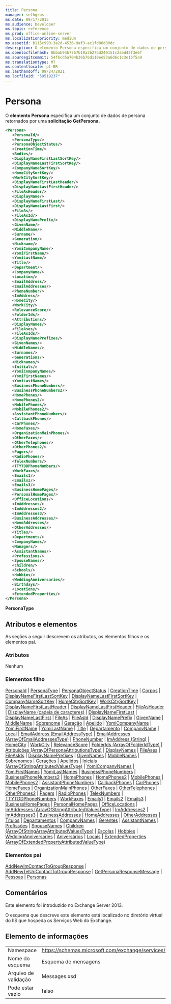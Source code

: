 ```yaml
---
title: Persona
manager: sethgros
ms.date: 09/17/2015
ms.audience: Developer
ms.topic: reference
ms.prod: office-online-server
ms.localizationpriority: medium
ms.assetid: b115c990-3a2d-4536-9af3-ac1fd06d00dc
description: O elemento Persona especifica um conjunto de dados de persona retornados por uma solicitação GetPersona.
ms.openlocfilehash: 0bbab94b7767b19a3b27bd240151c2abd42f3e6f
ms.sourcegitcommit: 54f6cd5a704b36b76d110ee53a6d6c1c3e15f5a9
ms.translationtype: MT
ms.contentlocale: pt-BR
ms.lasthandoff: 09/24/2021
ms.locfileid: "59519237"
---
```

# <a name="persona"></a>Persona

O **elemento Persona** especifica um conjunto de dados de persona retornados por uma **solicitação GetPersona.** 
  
```XML
<Persona>
   <PersonaId/>
   <PersonaType/>
   <PersonaObjectStatus/>
   <CreationTime/>
   <Bodies/>
   <DisplayNameFirstLastSortKey/>
   <DisplayNameLastFirstSortKey/>
   <CompanyNameSortKey/>
   <HomeCitySortKey/>
   <WorkCitySortKey/>
   <DisplayNameFirstLastHeader/>
   <DisplayNameLastFirstHeader/>
   <FileAsHeader/>
   <DisplayName/>
   <DisplayNameFirstLast/>
   <DisplayNameLastFirst/>
   <FileAs/>
   <FileAsId/>
   <DisplayNamePrefix/>
   <GivenName/>
   <MiddleName/>
   <Surname/>
   <Generation/>
   <Nickname/>
   <YomiCompanyName/>
   <YomiFirstName/>
   <YomiLastName/>
   <Title/>
   <Department/>
   <CompanyName/>
   <Location/>
   <EmailAddress/>
   <EmailAddresses/>
   <PhoneNumber/>
   <ImAddress/>
   <HomeCity/>
   <WorkCity/>
   <RelevanceScore/>
   <FolderIds/>
   <Attributions/>
   <DisplayNames/>
   <FileAses/>
   <FileAsIds/>
   <DisplayNamePrefixes/>
   <GivenNames/>
   <MiddleNames/>
   <Surnames/>
   <Generations/>
   <Nicknames/>
   <Initials/>
   <YomiCompanyNames/>
   <YomiFirstNames/>
   <YomiLastNames/>
   <BusinessPhoneNumbers/>
   <BusinessPhoneNumbers2/>
   <HomePhones/>
   <HomePhones2/>
   <MobilePhones/>
   <MobilePhones2/>
   <AssistantPhoneNumbers/>
   <CallbackPhones/>
   <CarPhones/>
   <HomeFaxes/>
   <OrganizationMainPhones/>
   <OtherFaxes/>
   <OtherTelephones/>
   <OtherPhones2/>
   <Pagers/>
   <RadioPhones/>
   <TelexNumbers/>
   <TTYTDDPhoneNumbers/>
   <WorkFaxes/>
   <Emails1/>
   <Emails2/>
   <Emails3/>
   <BusinessHomePages/>
   <PersonalHomePages/>
   <OfficeLocations/>
   <ImAddresses/>
   <ImAddresses2/>
   <ImAddresses3/>
   <BusinessAddresses/>
   <HomeAddresses/>
   <OtherAddresses/>
   <Titles/>
   <Departments/>
   <CompanyNames/>
   <Managers/>
   <AssistantNames/>
   <Professions/>
   <SpouseNames/>
   <Children/>
   <Schools/>
   <Hobbies/>
   <WeddingAnniversaries/>
   <Birthdays/>
   <Locations/>
   <ExtendedProperties/>
</Persona>

```

 **PersonaType**
## <a name="attributes-and-elements"></a>Atributos e elementos

As seções a seguir descrevem os atributos, os elementos filhos e os elementos pai.
  
### <a name="attributes"></a>Atributos

Nenhum
  
### <a name="child-elements"></a>Elementos filho

[PersonaId](personaid.md)  |  [PersonaType](personatype.md)  |  [PersonaObjectStatus](personaobjectstatus.md)  |  [CreationTime](creationtime.md)  |  [Corpos](bodies.md)  |  [DisplayNameFirstLastSortKey](displaynamefirstlastsortkey.md)  |  [DisplayNameLastFirstSortKey](displaynamelastfirstsortkey.md)  |  [CompanyNameSortKey](companynamesortkey.md)  |  [HomeCitySortKey](homecitysortkey.md)  |  [WorkCitySortKey](workcitysortkey.md)  |  [DisplayNameFirstLastHeader](displaynamefirstlastheader.md)  |  [DisplayNameLastFirstHeader](displaynamelastfirstheader.md)  |  [FileAsHeader](fileasheader.md)  |  [DisplayName (cadeia de caracteres)](displayname-string.md)  |  [DisplayNameFirstLast](displaynamefirstlast.md)  |  [DisplayNameLastFirst](displaynamelastfirst.md)  |  [FileAs](fileas.md)  |  [FileAsId](fileasid.md)  |  [DisplayNamePrefix](displaynameprefix.md)  |  [GivenName](givenname.md)  |  [MiddleName](middlename.md)  |  [Sobrenome](surname.md)  |  [Geração](generation.md)  |  [Apelido](nickname.md)  |  [YomiCompanyName](yomicompanyname.md)  |  [YomiFirstName](yomifirstname.md)  |  [YomiLastName](yomilastname.md)  |  [Title](title.md)  |  [Departamento](department.md)  |  [CompanyName](companyname.md)  |  [Local](location.md)  |  [EmailAddress (EmailAddressType)](emailaddress-emailaddresstype.md)  |  [EmailAddresses (ArrayOfEmailAddressesType)](emailaddresses-arrayofemailaddressestype.md)  |  [PhoneNumber](phonenumber.md)  |  [ImAddress (String)](imaddress-string.md)  |  [HomeCity](homecity.md)  |  [WorkCity](workcity.md)  |  [RelevanceScore](relevancescore.md)  |  [FolderIds (ArrayOfFolderIdType)](folderids-arrayoffolderidtype.md)  |  [Atribuições (ArrayOfPersonaAttributionsType)](attributions-arrayofpersonaattributionstype.md)  |  [DisplayNames](displaynames.md)  |  [FileAses](fileases.md)  |  [FileAsIds](fileasids.md)  |  [DisplayNamePrefixes](displaynameprefixes.md)  |  [GivenNames](givennames.md)  |  [MiddleNames](middlenames.md)  |  [Sobrenomes](surnames.md)  |  [Gerações](generations.md)  |  [Apelidos](nicknames.md)  |  [Iniciais (ArrayOfStringAttributedValuesType)](initials-arrayofstringattributedvaluestype.md)  |  [YomiCompanyNames](yomicompanynames.md)  |  [YomiFirstNames](yomifirstnames.md)  |  [YomiLastNames](yomilastnames.md)  |  [BusinessPhoneNumbers](businessphonenumbers.md)  |  [BusinessPhoneNumbers2](businessphonenumbers2.md)  |  [HomePhones](homephones.md)  |  [HomePhones2](homephones2.md)  |  [MobilePhones](mobilephones.md)  |  [MobilePhones2](mobilephones2.md)  |  [AssistantPhoneNumbers](assistantphonenumbers.md)  |  [CallbackPhones](callbackphones.md)  |  [CarPhones](carphones.md)  |  [HomeFaxes](homefaxes.md)  |  [OrganizationMainPhones](organizationmainphones.md)  |  [OtherFaxes](otherfaxes.md)  |  [OtherTelephones](othertelephones.md)  |  [OtherPhones2](otherphones2.md)  |  [Pagers](pagers.md)  |  [RadioPhones](radiophones.md)  |  [TelexNumbers](telexnumbers.md)  |  [TTYTDDPhoneNumbers](ttytddphonenumbers.md)  |  [WorkFaxes](workfaxes.md)  |  [Emails1](emails1.md)  |  [Emails2](emails2.md)  |  [Emails3](emails3.md)  |  [BusinessHomePages](businesshomepages.md)  |  [PersonalHomePages](personalhomepages.md)  |  [OfficeLocations](officelocations.md)  |  [ImAddresses (ArrayOfStringAttributedValuesType)](imaddresses-arrayofstringattributedvaluestype.md)  |  [ImAddresses2](imaddresses2.md)  |  [ImAddresses3](imaddresses3.md)  |  [BusinessAddresses](businessaddresses.md)  |  [HomeAddresses](homeaddresses.md)  |  [OtherAddresses](otheraddresses.md)  |  [Títulos](titles.md)  |  [Departamentos](departments.md)  |  [CompanyNames](companynames.md)  |  [Gerentes](managers.md)  |  [AssistantNames](assistantnames.md)  |  [Profissões](professions.md)  |  [SpouseNames](spousenames.md)  |  [Children (ArrayOfStringArrayAttributedValuesType)](children-arrayofstringarrayattributedvaluestype.md)  |  [Escolas](schools.md)  |  [Hobbies](hobbies.md)  |  [WeddingAnniversaries](weddinganniversaries.md)  |  [Aniversários](birthdays.md)  |  [Locais](locations.md)  |  [ExtendedProperties (ArrayOfExtendedPropertyAttributedValueType)](extendedproperties-arrayofextendedpropertyattributedvaluetype.md)
  
### <a name="parent-elements"></a>Elementos pai

[AddNewImContactToGroupResponse](addnewimcontacttogroupresponse.md)  |  [AddNewTelUriContactToGroupResponse](addnewteluricontacttogroupresponse.md)  |  [GetPersonaResponseMessage](getpersonaresponsemessage.md)  |  [Pessoas](people.md)  |  [Personas](personas-ex15websvcsotherref.md)
  
## <a name="remarks"></a>Comentários

Este elemento foi introduzido no Exchange Server 2013.
  
O esquema que descreve este elemento está localizado no diretório virtual do IIS que hospeda os Serviços Web do Exchange.
  
## <a name="element-information"></a>Elemento de informações

|||
|:-----|:-----|
|Namespace  <br/> |https://schemas.microsoft.com/exchange/services/2006/messages  <br/> |
|Nome do esquema  <br/> |Esquema de mensagens  <br/> |
|Arquivo de validação  <br/> |Messages.xsd  <br/> |
|Pode estar vazio  <br/> |falso  <br/> |
   

